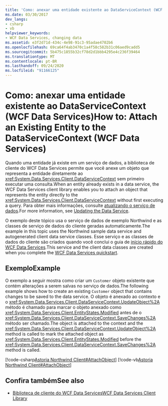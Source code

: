 ```yaml
---
title: 'Como: anexar uma entidade existente ao DataServiceContext (WCF Data Services)'
ms.date: 03/30/2017
dev_langs:
- csharp
- vb
helpviewer_keywords:
- WCF Data Services, changing data
ms.assetid: e3f2d71d-434c-4e98-91c3-95adae4702b6
ms.openlocfilehash: 69ca64f4ab3470c1a4f58c582b31c06aed9cadd5
ms.sourcegitcommit: 5b475c1855b32cf78d2d1bbb4295e4c236f39464
ms.translationtype: MT
ms.contentlocale: pt-BR
ms.lasthandoff: 09/24/2020
ms.locfileid: "91166125"
---
```

# <a name="how-to-attach-an-existing-entity-to-the-dataservicecontext-wcf-data-services"></a><span data-ttu-id="61545-102">Como: anexar uma entidade existente ao DataServiceContext (WCF Data Services)</span><span class="sxs-lookup"><span data-stu-id="61545-102">How to: Attach an Existing Entity to the DataServiceContext (WCF Data Services)</span></span>

<span data-ttu-id="61545-103">Quando uma entidade já existe em um serviço de dados, a biblioteca de cliente do WCF Data Services permite que você anexe um objeto que representa a entidade diretamente ao <xref:System.Data.Services.Client.DataServiceContext> sem primeiro executar uma consulta.</span><span class="sxs-lookup"><span data-stu-id="61545-103">When an entity already exists in a data service, the WCF Data Services client library enables you to attach an object that represents the entity directly to the <xref:System.Data.Services.Client.DataServiceContext> without first executing a query.</span></span> <span data-ttu-id="61545-104">Para obter mais informações, consulte [atualizando o serviço de dados](updating-the-data-service-wcf-data-services.md).</span><span class="sxs-lookup"><span data-stu-id="61545-104">For more information, see [Updating the Data Service](updating-the-data-service-wcf-data-services.md).</span></span>  
  
 <span data-ttu-id="61545-105">O exemplo deste tópico usa o serviço de dados de exemplo Northwind e as classes de serviço de dados do cliente geradas automaticamente.</span><span class="sxs-lookup"><span data-stu-id="61545-105">The example in this topic uses the Northwind sample data service and autogenerated client data service classes.</span></span> <span data-ttu-id="61545-106">Esse serviço e as classes de dados do cliente são criados quando você conclui o guia de [início rápido do WCF Data Services](quickstart-wcf-data-services.md).</span><span class="sxs-lookup"><span data-stu-id="61545-106">This service and the client data classes are created when you complete the [WCF Data Services quickstart](quickstart-wcf-data-services.md).</span></span>  
  
## <a name="example"></a><span data-ttu-id="61545-107">Exemplo</span><span class="sxs-lookup"><span data-stu-id="61545-107">Example</span></span>  

 <span data-ttu-id="61545-108">O exemplo a seguir mostra como criar um `Customer` objeto existente que contém alterações a serem salvas no serviço de dados.</span><span class="sxs-lookup"><span data-stu-id="61545-108">The following example shows how to create an existing `Customer` object that contains changes to be saved to the data service.</span></span> <span data-ttu-id="61545-109">O objeto é anexado ao contexto e o <xref:System.Data.Services.Client.DataServiceContext.UpdateObject%2A> método é chamado para marcar o objeto anexado como <xref:System.Data.Services.Client.EntityStates.Modified> antes de o <xref:System.Data.Services.Client.DataServiceContext.SaveChanges%2A> método ser chamado.</span><span class="sxs-lookup"><span data-stu-id="61545-109">The object is attached to the context and the <xref:System.Data.Services.Client.DataServiceContext.UpdateObject%2A> method is called to mark the attached object as <xref:System.Data.Services.Client.EntityStates.Modified> before the <xref:System.Data.Services.Client.DataServiceContext.SaveChanges%2A> method is called.</span></span>  
  
 [!code-csharp[Astoria Northwind Client#AttachObject](../../../../samples/snippets/csharp/VS_Snippets_Misc/astoria_northwind_client/cs/source.cs#attachobject)]
 [!code-vb[Astoria Northwind Client#AttachObject](../../../../samples/snippets/visualbasic/VS_Snippets_Misc/astoria_northwind_client/vb/source.vb#attachobject)]  
  
## <a name="see-also"></a><span data-ttu-id="61545-110">Confira também</span><span class="sxs-lookup"><span data-stu-id="61545-110">See also</span></span>

- [<span data-ttu-id="61545-111">Biblioteca de cliente do WCF Data Services</span><span class="sxs-lookup"><span data-stu-id="61545-111">WCF Data Services Client Library</span></span>](wcf-data-services-client-library.md)
